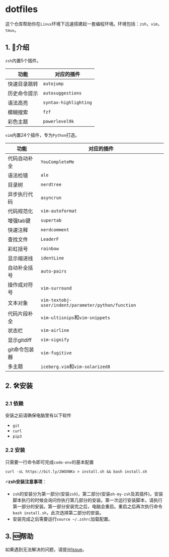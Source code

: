 # dotfiles

这个仓库帮助你在`Linux`环境下迅速搭建起一套编程环境。环境包括：`zsh`，`vim`，`tmux`。

## 1. :pencil:介绍

`zsh`内置5个插件。

| 功能         | 对应的插件            |
| ------------ | --------------------- |
| 快速目录跳转 | `autojump`            |
| 历史命令提示 | `autosuggestions`     |
| 语法高亮     | `syntax-highlighting` |
| 模糊搜索     | `fzf`                 |
| 彩色主题     | `powerlevel9k`        |

`vim`内置24个插件，专为`Python`打造。

| 功能         | 对应的插件       |
| ------------ | ---------------- |
| 代码自动补全 | `YouCompleteMe`  |
| 语法检错     | `ale`            |
| 目录树       | `nerdtree`       |
| 异步执行代码 | `asyncrun`       |
| 代码规范化   | `vim-autoformat` |
| 增强tab键    | `supertab`       |
| 快速注释     | `nerdcomment`    |
| 查找文件     | `LeaderF`        |
| 彩虹括号     | `rainbow`        |
| 显示缩进线   | `identLine`      |
| 自动补全括号 | `auto-pairs`     |
| 操作成对符号 | `vim-surround`   |
| 文本对象     | `vim-textobj-user/indent/parameter/python/function`|
| 代码片段补全 | `vim-ultisnips`和`vim-snippets`|
| 状态栏       | `vim-airline`    |
| 显示gitdiff  | `vim-signify`    |
| git命令包装器| `vim-fugitive`   |
| 多主题       | `iceberg.vim`和`vim-solarized8`|

## 2. :hammer_and_wrench:安装

### 2.1 依赖

安装之前请确保电脑里有以下软件

- `git`
- `curl`
- `pip3`

### 2.2 安装

只需要一行命令即可完成`code-env`的基本配置

```
curl -sL https://bit.ly/2WOXNKx > install.sh && bash install.sh
```

:zap:**zsh安装注意事项**：

- `zsh`的安装分为第一部分(安装`zsh`)，第二部分(安装`oh-my-zsh`及其插件)。安装脚本执行的时候会询问你执行第几部分的安装。第一次运行安装脚本，请执行第一部分的安装。第一部分安装完之后，电脑会重启。重启之后再次执行命令`bash install.sh`，此次选择第二部分的安装。
- 安装完成之后需要运行`source ~/.zshrc`加载配置。

## 3. :sos:帮助

如果遇到无法解决的问题，请提出[Issue](https://github.com/ppnman/code-env/issues)。
